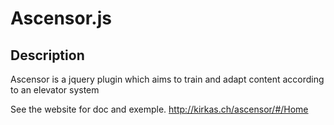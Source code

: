 Ascensor.js
===========

Description
-----------
Ascensor is a jquery plugin which aims to train and adapt content according to an elevator system

See the website for doc and exemple.
http://kirkas.ch/ascensor/#/Home
